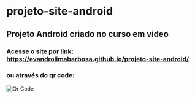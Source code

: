 # projeto-site-android
## Projeto Android criado no curso em video


### Acesse o site por link: https://evandrolimabarbosa.github.io/projeto-site-android/

### ou através do qr code:

![Qr Code](https://user-images.githubusercontent.com/96010876/165647818-3b312cd9-ee6b-456e-be2a-202fea751b97.png)

